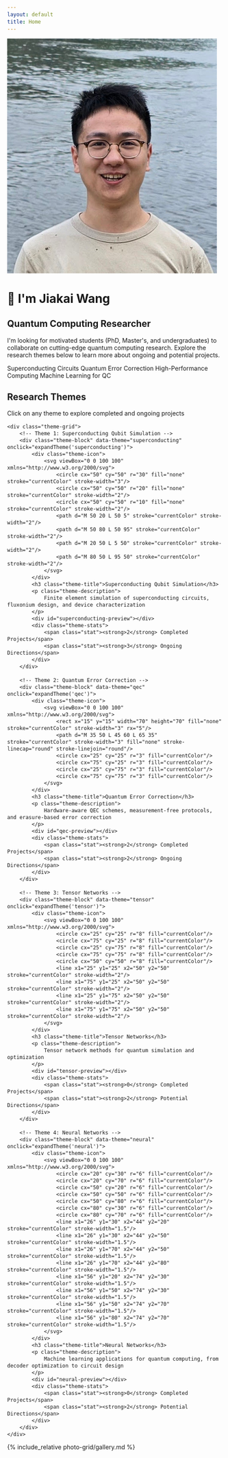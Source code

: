```yaml
---
layout: default
title: Home
---
```


<link rel="stylesheet" href="{{ '/assets/css/home.css' | asset_hash_versioned }}">
<script src="{{ '/assets/js/home.js' | asset_hash_versioned }}" defer></script>

<div class="intro-container">
    <div class="intro-image">
        <img src="/photo-grid/images/me.jpg" alt=" " />
    </div>
    <div class="intro-content">
        <h1>👋 I'm Jiakai Wang</h1>
        <h2>Quantum Computing Researcher</h2>
        <p class="intro-description">
            I'm looking for motivated students (PhD, Master's, and undergraduates) to collaborate on cutting-edge quantum computing research. 
            Explore the research themes below to learn more about ongoing and potential projects.
        </p>
        <div class="tags">
            <span class="tag">Superconducting Circuits</span>
            <span class="tag">Quantum Error Correction</span>
            <span class="tag">High-Performance Computing</span>
            <span class="tag">Machine Learning for QC</span>
        </div>
    </div>
</div>

<section class="research-themes">
    <h2 class="section-title">Research Themes</h2>
    <p class="section-subtitle">Click on any theme to explore completed and ongoing projects</p>
    
    <div class="theme-grid">
        <!-- Theme 1: Superconducting Qubit Simulation -->
        <div class="theme-block" data-theme="superconducting" onclick="expandTheme('superconducting')">
            <div class="theme-icon">
                <svg viewBox="0 0 100 100" xmlns="http://www.w3.org/2000/svg">
                    <circle cx="50" cy="50" r="30" fill="none" stroke="currentColor" stroke-width="3"/>
                    <circle cx="50" cy="50" r="20" fill="none" stroke="currentColor" stroke-width="2"/>
                    <circle cx="50" cy="50" r="10" fill="none" stroke="currentColor" stroke-width="2"/>
                    <path d="M 50 20 L 50 5" stroke="currentColor" stroke-width="2"/>
                    <path d="M 50 80 L 50 95" stroke="currentColor" stroke-width="2"/>
                    <path d="M 20 50 L 5 50" stroke="currentColor" stroke-width="2"/>
                    <path d="M 80 50 L 95 50" stroke="currentColor" stroke-width="2"/>
                </svg>
            </div>
            <h3 class="theme-title">Superconducting Qubit Simulation</h3>
            <p class="theme-description">
                Finite element simulation of superconducting circuits, fluxonium design, and device characterization
            </p>
            <div id="superconducting-preview"></div>
            <div class="theme-stats">
                <span class="stat"><strong>2</strong> Completed Projects</span>
                <span class="stat"><strong>3</strong> Ongoing Directions</span>
            </div>
        </div>

        <!-- Theme 2: Quantum Error Correction -->
        <div class="theme-block" data-theme="qec" onclick="expandTheme('qec')">
            <div class="theme-icon">
                <svg viewBox="0 0 100 100" xmlns="http://www.w3.org/2000/svg">
                    <rect x="15" y="15" width="70" height="70" fill="none" stroke="currentColor" stroke-width="3" rx="5"/>
                    <path d="M 35 50 L 45 60 L 65 35" stroke="currentColor" stroke-width="3" fill="none" stroke-linecap="round" stroke-linejoin="round"/>
                    <circle cx="25" cy="25" r="3" fill="currentColor"/>
                    <circle cx="75" cy="25" r="3" fill="currentColor"/>
                    <circle cx="25" cy="75" r="3" fill="currentColor"/>
                    <circle cx="75" cy="75" r="3" fill="currentColor"/>
                </svg>
            </div>
            <h3 class="theme-title">Quantum Error Correction</h3>
            <p class="theme-description">
                Hardware-aware QEC schemes, measurement-free protocols, and erasure-based error correction
            </p>
            <div id="qec-preview"></div>
            <div class="theme-stats">
                <span class="stat"><strong>2</strong> Completed Projects</span>
                <span class="stat"><strong>2</strong> Ongoing Directions</span>
            </div>
        </div>

        <!-- Theme 3: Tensor Networks -->
        <div class="theme-block" data-theme="tensor" onclick="expandTheme('tensor')">
            <div class="theme-icon">
                <svg viewBox="0 0 100 100" xmlns="http://www.w3.org/2000/svg">
                    <circle cx="25" cy="25" r="8" fill="currentColor"/>
                    <circle cx="75" cy="25" r="8" fill="currentColor"/>
                    <circle cx="25" cy="75" r="8" fill="currentColor"/>
                    <circle cx="75" cy="75" r="8" fill="currentColor"/>
                    <circle cx="50" cy="50" r="8" fill="currentColor"/>
                    <line x1="25" y1="25" x2="50" y2="50" stroke="currentColor" stroke-width="2"/>
                    <line x1="75" y1="25" x2="50" y2="50" stroke="currentColor" stroke-width="2"/>
                    <line x1="25" y1="75" x2="50" y2="50" stroke="currentColor" stroke-width="2"/>
                    <line x1="75" y1="75" x2="50" y2="50" stroke="currentColor" stroke-width="2"/>
                </svg>
            </div>
            <h3 class="theme-title">Tensor Networks</h3>
            <p class="theme-description">
                Tensor network methods for quantum simulation and optimization
            </p>
            <div id="tensor-preview"></div>
            <div class="theme-stats">
                <span class="stat"><strong>0</strong> Completed Projects</span>
                <span class="stat"><strong>2</strong> Potential Directions</span>
            </div>
        </div>

        <!-- Theme 4: Neural Networks -->
        <div class="theme-block" data-theme="neural" onclick="expandTheme('neural')">
            <div class="theme-icon">
                <svg viewBox="0 0 100 100" xmlns="http://www.w3.org/2000/svg">
                    <circle cx="20" cy="30" r="6" fill="currentColor"/>
                    <circle cx="20" cy="70" r="6" fill="currentColor"/>
                    <circle cx="50" cy="20" r="6" fill="currentColor"/>
                    <circle cx="50" cy="50" r="6" fill="currentColor"/>
                    <circle cx="50" cy="80" r="6" fill="currentColor"/>
                    <circle cx="80" cy="30" r="6" fill="currentColor"/>
                    <circle cx="80" cy="70" r="6" fill="currentColor"/>
                    <line x1="26" y1="30" x2="44" y2="20" stroke="currentColor" stroke-width="1.5"/>
                    <line x1="26" y1="30" x2="44" y2="50" stroke="currentColor" stroke-width="1.5"/>
                    <line x1="26" y1="70" x2="44" y2="50" stroke="currentColor" stroke-width="1.5"/>
                    <line x1="26" y1="70" x2="44" y2="80" stroke="currentColor" stroke-width="1.5"/>
                    <line x1="56" y1="20" x2="74" y2="30" stroke="currentColor" stroke-width="1.5"/>
                    <line x1="56" y1="50" x2="74" y2="30" stroke="currentColor" stroke-width="1.5"/>
                    <line x1="56" y1="50" x2="74" y2="70" stroke="currentColor" stroke-width="1.5"/>
                    <line x1="56" y1="80" x2="74" y2="70" stroke="currentColor" stroke-width="1.5"/>
                </svg>
            </div>
            <h3 class="theme-title">Neural Networks</h3>
            <p class="theme-description">
                Machine learning applications for quantum computing, from decoder optimization to circuit design
            </p>
            <div id="neural-preview"></div>
            <div class="theme-stats">
                <span class="stat"><strong>0</strong> Completed Projects</span>
                <span class="stat"><strong>2</strong> Potential Directions</span>
            </div>
        </div>
    </div>
</section>

{% include_relative photo-grid/gallery.md %}
